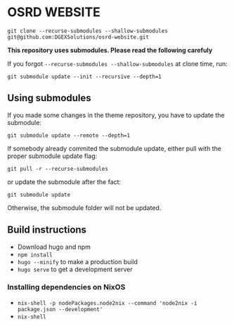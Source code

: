 # OSRD WEBSITE

`git clone --recurse-submodules --shallow-submodules git@github.com:DGEXSolutions/osrd-website.git`

**This repository uses submodules. Please read the following carefuly**

If you forgot `--recurse-submodules --shallow-submodules` at clone time, run:

`git submodule update --init --recursive --depth=1`

## Using submodules

If you made some changes in the theme repository, you have to update the submodule:

`git submodule update --remote --depth=1`

If somebody already commited the submodule update, either pull with the proper submodule update flag:

`git pull -r --recurse-submodules`

or update the submodule after the fact:

`git submodule update`

Otherwise, the submodule folder will not be updated.

## Build instructions

- Download hugo and npm
- `npm install`
- `hugo --minify` to make a production build
- `hugo serve` to get a development server

### Installing dependencies on NixOS

 - `nix-shell -p nodePackages.node2nix --command 'node2nix -i package.json --development'`
 - `nix-shell`
